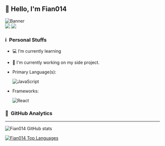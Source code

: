 <!--
**fianeunoia/fianeunoia** is a ✨ _special_ ✨ repository because its `README.md` (this file) appears on your GitHub profile. -->

## 👋 Hello, I'm Fian014


![Banner](https://fian014.site/assets/img/yui.webp) <br />
[<img src="https://img.shields.io/badge/twitter-1DA1F2.svg?&style=for-the-badge&logo=twitter&logoColor=white">](https://twitter.com/fiannnn14)
[<img src="https://img.shields.io/badge/instagram-%23E4405F.svg?&style=for-the-badge&logo=instagram&logoColor=white">](https://instagram.com/fiannn14_)

### ℹ &nbsp;Personal Stuffs
- 💻 I’m currently learning
- 🌱 I'm currently working on my side project.
- Primary Language(s): &nbsp;

  ![JavaScript](https://img.shields.io/badge/JavaScript-323330?style=for-the-badge&logo=javascript&logoColor=F7DF1E)
- Frameworks: &nbsp;

  ![React](https://img.shields.io/badge/React-61DAFB?style=for-the-badge&logo=React&logoColor=black)

### 📎 &nbsp;GitHub Analytics
---

![Fian014 GitHub stats](https://github-readme-stats.vercel.app/api?username=FianEunoia&show_icons=true&theme=tokyonight)

[![Fian014 Top Languages](https://github-readme-stats.vercel.app/api/top-langs?username=fianeunoia&layout=compact&theme=tokyonight)](https://github-readme-stats.vercel.app)
